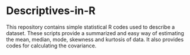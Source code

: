 # Descriptives-in-R
This repository contains simple statistical R codes used to describe a dataset.
These scripts provide a summarized and easy way of estimating the mean, median, mode, skewness and kurtosis of data. 
It also provides codes for calculating the covariance.
